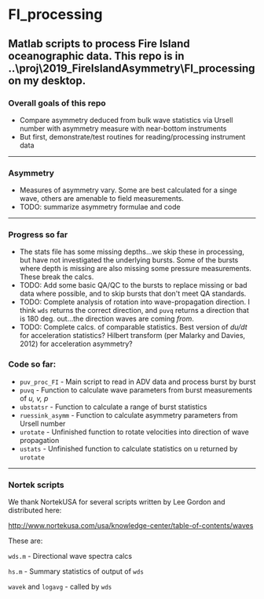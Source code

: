# FI_processing
Matlab scripts to process Fire Island oceanographic data. This repo is in ..\proj\2019_FireIslandAsymmetry\FI_processing on my desktop.
---
### Overall goals of this repo
* Compare asymmetry deduced from bulk wave statistics via Ursell number with asymmetry measure with near-bottom instruments
* But first, demonstrate/test routines for reading/processing instrument data
---
### Asymmetry
* Measures of asymmetry vary. Some are best calculated for a singe wave, others are amenable to field measurements.
* TODO: summarize asymmetry formulae and code
---
### Progress so far
* The stats file has some missing depths...we skip these in processing, but have not investigated the underlying bursts. Some of the bursts where depth is missing are also missing some pressure measurements. These break the calcs.
* TODO: Add some basic QA/QC to the bursts to replace missing or bad data where possible, and to skip bursts that don't meet QA standards.
* TODO: Complete analysis of rotation into wave-propagation direction. I think `wds` returns the correct direction, and `puvq` returns a direction that is 180 deg. out...the direction waves are coming *from*.
* TODO: Complete calcs. of comparable statistics. Best version of *du/dt* for acceleration statistics? Hilbert transform (per Malarky and Davies, 2012) for acceleration asymmetry?
### Code so far:
* `puv_proc_FI`    - Main script to read in ADV data and process burst by burst
* `puvq`           - Function to calculate wave parameters from burst measurements of *u, v, p*
* `ubstatsr`       - Function to calculate a range of burst statistics
* `ruessink_asymm` - Function to calculate asymmetry parameters from Ursell number
* `urotate`        - Unfinished function to rotate velocities into direction of wave propagation
* `ustats`         - Unfinished function to calculate statistics on u returned by `urotate`
---
### Nortek scripts
We thank NortekUSA for several scripts written by Lee Gordon and distributed here:

http://www.nortekusa.com/usa/knowledge-center/table-of-contents/waves

These are:

`wds.m` - Directional wave spectra calcs

`hs.m`  - Summary statistics of output of `wds`

`wavek` and `logavg` - called by `wds`

